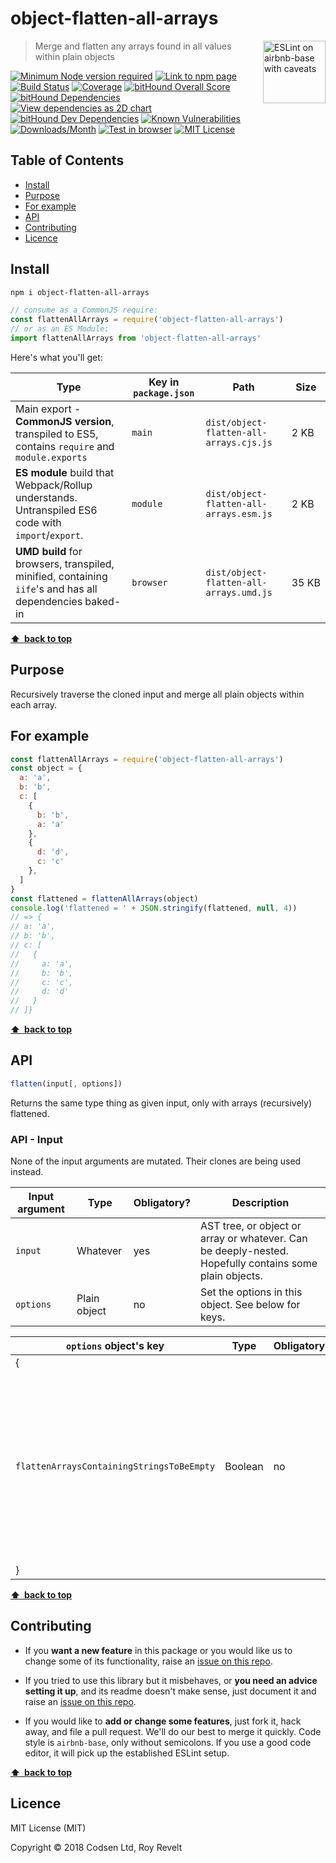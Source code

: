 # object-flatten-all-arrays

<a href="https://github.com/revelt/eslint-on-airbnb-base-badge" style="float: right; padding: 0 0 20px 20px;"><img src="https://cdn.rawgit.com/revelt/eslint-on-airbnb-base-badge/0c3e46c9/lint-badge.svg" alt="ESLint on airbnb-base with caveats" width="100" align="right"></a>

> Merge and flatten any arrays found in all values within plain objects

[![Minimum Node version required][node-img]][node-url]
[![Link to npm page][npm-img]][npm-url]
[![Build Status][travis-img]][travis-url]
[![Coverage][cov-img]][cov-url]
[![bitHound Overall Score][overall-img]][overall-url]
[![bitHound Dependencies][deps-img]][deps-url]
[![View dependencies as 2D chart][deps2d-img]][deps2d-url]
[![bitHound Dev Dependencies][dev-img]][dev-url]
[![Known Vulnerabilities][vulnerabilities-img]][vulnerabilities-url]
[![Downloads/Month][downloads-img]][downloads-url]
[![Test in browser][runkit-img]][runkit-url]
[![MIT License][license-img]][license-url]

## Table of Contents

<!-- START doctoc generated TOC please keep comment here to allow auto update -->
<!-- DON'T EDIT THIS SECTION, INSTEAD RE-RUN doctoc TO UPDATE -->


- [Install](#install)
- [Purpose](#purpose)
- [For example](#for-example)
- [API](#api)
- [Contributing](#contributing)
- [Licence](#licence)

<!-- END doctoc generated TOC please keep comment here to allow auto update -->

## Install

```sh
npm i object-flatten-all-arrays
```

```js
// consume as a CommonJS require:
const flattenAllArrays = require('object-flatten-all-arrays')
// or as an ES Module:
import flattenAllArrays from 'object-flatten-all-arrays'
```

Here's what you'll get:

Type            | Key in `package.json` | Path  | Size
----------------|-----------------------|-------|--------
Main export - **CommonJS version**, transpiled to ES5, contains `require` and `module.exports` | `main`                | `dist/object-flatten-all-arrays.cjs.js` | 2&nbsp;KB
**ES module** build that Webpack/Rollup understands. Untranspiled ES6 code with `import`/`export`. | `module`              | `dist/object-flatten-all-arrays.esm.js` | 2&nbsp;KB
**UMD build** for browsers, transpiled, minified, containing `iife`'s and has all dependencies baked-in | `browser`            | `dist/object-flatten-all-arrays.umd.js` | 35&nbsp;KB

**[⬆ &nbsp;back to top](#)**

## Purpose

Recursively traverse the cloned input and merge all plain objects within each array.

## For example

```js
const flattenAllArrays = require('object-flatten-all-arrays')
const object = {
  a: 'a',
  b: 'b',
  c: [
    {
      b: 'b',
      a: 'a'
    },
    {
      d: 'd',
      c: 'c'
    },
  ]
}
const flattened = flattenAllArrays(object)
console.log('flattened = ' + JSON.stringify(flattened, null, 4))
// => {
// a: 'a',
// b: 'b',
// c: [
//   {
//     a: 'a',
//     b: 'b',
//     c: 'c',
//     d: 'd'
//   }
// ]}
```

**[⬆ &nbsp;back to top](#)**

## API

```js
flatten(input[, options])
```

Returns the same type thing as given input, only with arrays (recursively) flattened.

### API - Input

None of the input arguments are mutated. Their clones are being used instead.

Input argument           | Type           | Obligatory? | Description
-------------------------|----------------|-------------|-------------
`input`                  | Whatever       | yes         | AST tree, or object or array or whatever. Can be deeply-nested. Hopefully contains some plain objects.
`options`                | Plain object   | no          | Set the options in this object. See below for keys.


`options` object's key                     | Type     | Obligatory? | Default     | Description
-------------------------------------------|----------|-------------|-------------|----------------------
{                                          |          |             |             |
`flattenArraysContainingStringsToBeEmpty`  | Boolean  | no          | `false`     | If any arrays contain strings, flatten them to be empty thing. This is turned off by default, but it's what you actually need most of the time.
}                                          |          |             |             |

**[⬆ &nbsp;back to top](#)**

## Contributing

* If you **want a new feature** in this package or you would like us to change some of its functionality, raise an [issue on this repo](https://github.com/codsen/object-flatten-all-arrays/issues).

* If you tried to use this library but it misbehaves, or **you need an advice setting it up**, and its readme doesn't make sense, just document it and raise an [issue on this repo](https://github.com/codsen/object-flatten-all-arrays/issues).

* If you would like to **add or change some features**, just fork it, hack away, and file a pull request. We'll do our best to merge it quickly. Code style is `airbnb-base`, only without semicolons. If you use a good code editor, it will pick up the established ESLint setup.

**[⬆ &nbsp;back to top](#)**

## Licence

MIT License (MIT)

Copyright © 2018 Codsen Ltd, Roy Revelt

[node-img]: https://img.shields.io/node/v/object-flatten-all-arrays.svg?style=flat-square&label=works%20on%20node
[node-url]: https://www.npmjs.com/package/object-flatten-all-arrays

[npm-img]: https://img.shields.io/npm/v/object-flatten-all-arrays.svg?style=flat-square&label=release
[npm-url]: https://www.npmjs.com/package/object-flatten-all-arrays

[travis-img]: https://img.shields.io/travis/codsen/object-flatten-all-arrays.svg?style=flat-square
[travis-url]: https://travis-ci.org/codsen/object-flatten-all-arrays

[cov-img]: https://coveralls.io/repos/github/codsen/object-flatten-all-arrays/badge.svg?style=flat-square?branch=master
[cov-url]: https://coveralls.io/github/codsen/object-flatten-all-arrays?branch=master

[overall-img]: https://img.shields.io/bithound/code/github/codsen/object-flatten-all-arrays.svg?style=flat-square
[overall-url]: https://www.bithound.io/github/codsen/object-flatten-all-arrays

[deps-img]: https://img.shields.io/bithound/dependencies/github/codsen/object-flatten-all-arrays.svg?style=flat-square
[deps-url]: https://www.bithound.io/github/codsen/object-flatten-all-arrays/master/dependencies/npm

[deps2d-img]: https://img.shields.io/badge/deps%20in%202D-see_here-08f0fd.svg?style=flat-square
[deps2d-url]: http://npm.anvaka.com/#/view/2d/object-flatten-all-arrays

[dev-img]: https://img.shields.io/bithound/devDependencies/github/codsen/object-flatten-all-arrays.svg?style=flat-square
[dev-url]: https://www.bithound.io/github/codsen/object-flatten-all-arrays/master/dependencies/npm

[vulnerabilities-img]: https://snyk.io/test/github/codsen/object-flatten-all-arrays/badge.svg?style=flat-square
[vulnerabilities-url]: https://snyk.io/test/github/codsen/object-flatten-all-arrays

[downloads-img]: https://img.shields.io/npm/dm/object-flatten-all-arrays.svg?style=flat-square
[downloads-url]: https://npmcharts.com/compare/object-flatten-all-arrays

[runkit-img]: https://img.shields.io/badge/runkit-test_in_browser-a853ff.svg?style=flat-square
[runkit-url]: https://npm.runkit.com/object-flatten-all-arrays

[license-img]: https://img.shields.io/npm/l/object-flatten-all-arrays.svg?style=flat-square
[license-url]: https://github.com/codsen/object-flatten-all-arrays/blob/master/license.md

[all-contributors]: https://github.com/kentcdodds/all-contributors
